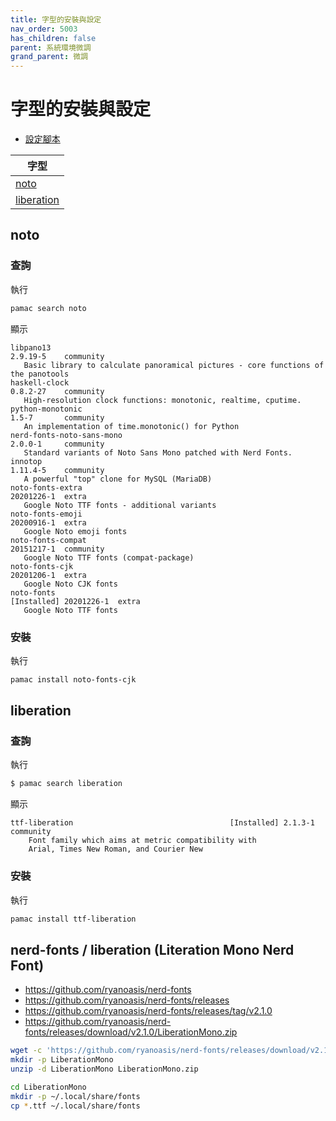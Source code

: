 ```yaml
---
title: 字型的安裝與設定
nav_order: 5003
has_children: false
parent: 系統環境微調
grand_parent: 微調
---
```



# 字型的安裝與設定

* [設定腳本](https://github.com/samwhelp/note-about-manjaro/tree/gh-pages/_demo/adjustment/env/font-setting/font-match-order)


| 字型 |
| --- |
| [noto](#noto) |
| [liberation](#liberation) |


## noto

### 查詢

執行

``` sh
pamac search noto
```

顯示

```
libpano13                                                                                                                   2.9.19-5    community
   Basic library to calculate panoramical pictures - core functions of the panotools
haskell-clock                                                                                                               0.8.2-27    community
   High-resolution clock functions: monotonic, realtime, cputime.
python-monotonic                                                                                                            1.5-7       community
   An implementation of time.monotonic() for Python
nerd-fonts-noto-sans-mono                                                                                                   2.0.0-1     community
   Standard variants of Noto Sans Mono patched with Nerd Fonts.
innotop                                                                                                                     1.11.4-5    community
   A powerful "top" clone for MySQL (MariaDB)
noto-fonts-extra                                                                                                            20201226-1  extra
   Google Noto TTF fonts - additional variants
noto-fonts-emoji                                                                                                            20200916-1  extra
   Google Noto emoji fonts
noto-fonts-compat                                                                                                           20151217-1  community
   Google Noto TTF fonts (compat-package)
noto-fonts-cjk                                                                                                              20201206-1  extra
   Google Noto CJK fonts
noto-fonts                                                                                                      [Installed] 20201226-1  extra
   Google Noto TTF fonts
```

### 安裝


執行

``` sh
pamac install noto-fonts-cjk
```


## liberation


### 查詢

執行

``` sh
$ pamac search liberation
```

顯示

```
ttf-liberation                                   [Installed] 2.1.3-1  community
    Font family which aims at metric compatibility with
    Arial, Times New Roman, and Courier New
```

### 安裝


執行

``` sh
pamac install ttf-liberation
```


## nerd-fonts / liberation (Literation Mono Nerd Font)


* https://github.com/ryanoasis/nerd-fonts
* https://github.com/ryanoasis/nerd-fonts/releases
* https://github.com/ryanoasis/nerd-fonts/releases/tag/v2.1.0
* https://github.com/ryanoasis/nerd-fonts/releases/download/v2.1.0/LiberationMono.zip


``` sh
wget -c 'https://github.com/ryanoasis/nerd-fonts/releases/download/v2.1.0/LiberationMono.zip'
mkdir -p LiberationMono
unzip -d LiberationMono LiberationMono.zip

cd LiberationMono
mkdir -p ~/.local/share/fonts
cp *.ttf ~/.local/share/fonts
```
